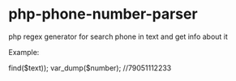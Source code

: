 # php-phone-number-parser
php regex generator for search phone in text and get info about it

Example:

<?php

require "vendor/autoload.php";
use bpteam\Parser\Phone\Phone;
$phone = new Phone('RU');

$text = 'Сдаются 1-,2- и 3-комнатные квартиры, на любой срок по часам .
Все удобства, кабельное ТВ, Wi-Fi, стиральная машина-автомат, посуда, 
постельное бельё. Командированным скидки. Отчетные 8 905 111-22-33 
документы предоставляем .';

$number = current($phone->find($text));
var_dump($number); //79051112233
